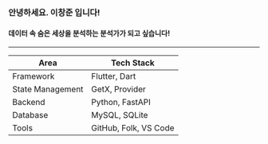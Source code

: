 ### 안녕하세요. 이창준 입니다!    
#### 데이터 속 숨은 세상을 분석하는 분석가가 되고 싶습니다!

---------------------------------------------------
| Area       | Tech Stack               |
|------------|--------------------------|
| Framework  | Flutter, Dart            |
| State Management| GetX, Provider      |
| Backend    | Python, FastAPI          |
| Database   | MySQL, SQLite            |
| Tools      | GitHub, Folk, VS Code    | 


<!--
**ChangJun0716/ChangJun0716** is a ✨ _special_ ✨ repository because its `README.md` (this file) appears on your GitHub profile.

Here are some ideas to get you started:

- 🔭 I’m currently working on ...
- 🌱 I’m currently learning ...
- 👯 I’m looking to collaborate on ...
- 🤔 I’m looking for help with ...
- 💬 Ask me about ...
- 📫 How to reach me: ...
- 😄 Pronouns: ...
- ⚡ Fun fact: ...
-->
